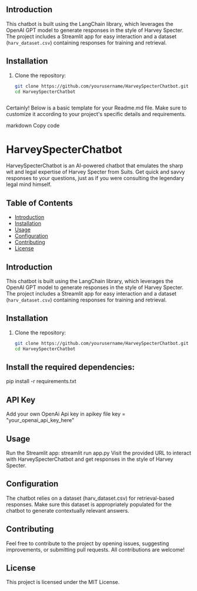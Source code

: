
## Introduction

This chatbot is built using the LangChain library, which leverages the OpenAI GPT model to generate responses in the style of Harvey Specter. The project includes a Streamlit app for easy interaction and a dataset (`harv_dataset.csv`) containing responses for training and retrieval.

## Installation

1. Clone the repository:
   ```bash
   git clone https://github.com/yourusername/HarveySpecterChatbot.git
   cd HarveySpecterChatbot



Certainly! Below is a basic template for your Readme.md file. Make sure to customize it according to your project's specific details and requirements.

markdown
Copy code
# HarveySpecterChatbot

HarveySpecterChatbot is an AI-powered chatbot that emulates the sharp wit and legal expertise of Harvey Specter from Suits. Get quick and savvy responses to your questions, just as if you were consulting the legendary legal mind himself.

## Table of Contents
- [Introduction](#introduction)
- [Installation](#installation)
- [Usage](#usage)
- [Configuration](#configuration)
- [Contributing](#contributing)
- [License](#license)

## Introduction

This chatbot is built using the LangChain library, which leverages the OpenAI GPT model to generate responses in the style of Harvey Specter. The project includes a Streamlit app for easy interaction and a dataset (`harv_dataset.csv`) containing responses for training and retrieval.

## Installation

1. Clone the repository:
   ```bash
   git clone https://github.com/yourusername/HarveySpecterChatbot.git
   cd HarveySpecterChatbot

## Install the required dependencies:

pip install -r requirements.txt


## API Key
Add your own OpenAi Api key in apikey file
key = "your_openai_api_key_here"

## Usage
Run the Streamlit app:
streamlit run app.py
Visit the provided URL to interact with HarveySpecterChatbot and get responses in the style of Harvey Specter.

## Configuration
The chatbot relies on a dataset (harv_dataset.csv) for retrieval-based responses. Make sure this dataset is appropriately populated for the chatbot to generate contextually relevant answers.

## Contributing
Feel free to contribute to the project by opening issues, suggesting improvements, or submitting pull requests. All contributions are welcome!

## License
This project is licensed under the MIT License.
